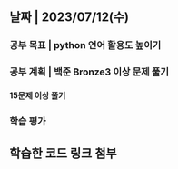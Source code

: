 ## 날짜 | 2023/07/12(수)
### 공부 목표 | python 언어 활용도 높이기
### 공부 계획 | 백준 Bronze3 이상 문제 풀기
#### 15문제 이상 풀기
### 학습 평가

## 학습한 코드 링크 첨부


